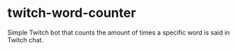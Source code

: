 # twitch-word-counter
Simple Twitch bot that counts the amount of times a specific word is said in Twitch chat.

